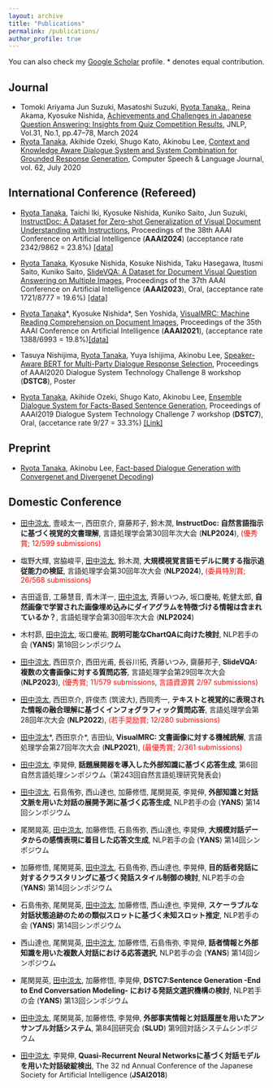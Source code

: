 ```yaml
---
layout: archive
title: "Publications"
permalink: /publications/
author_profile: true
---
```

You can also check my [Google Scholar](https://scholar.google.com/citations?user=WPMcd_sAAAAJ&hl=en) profile. * denotes equal contribution.

## Journal
- Tomoki Ariyama Jun Suzuki, Masatoshi Suzuki, <u>Ryota Tanaka</u>,, Reina Akama, Kyosuke Nishida, [Achievements and Challenges in Japanese Question Answering: Insights from Quiz Competition Results](https://www.jstage.jst.go.jp/article/jnlp/31/1/31_47/_pdf/-char/ja), JNLP, Vol.31, No.1, pp.47–78, March 2024
- <u>Ryota Tanaka</u>, Akihide Ozeki, Shugo Kato, Akinobu Lee, [Context and Knowledge Aware Dialogue System and System Combination for Grounded Response Generation](http://www.sciencedirect.com/science/article/pii/S0885230820300036), Computer Speech & Language Journal, vol. 62, July 2020


## International Conference (Refereed)  
- <u>Ryota Tanaka</u>, Taichi Iki, Kyosuke Nishida, Kuniko Saito, Jun Suzuki, [InstructDoc: A Dataset for Zero-shot Generalization of Visual Document
Understanding with Instructions](https://arxiv.org/abs/2401.13313), Proceedings of the 38th AAAI Conference on Artificial Intelligence (<b>AAAI2024</b>) (acceptance rate 2342/9862 = 23.8%) [[data]](https://github.com/nttmdlab-nlp/InstructDoc)

- <u>Ryota Tanaka</u>, Kyosuke Nishida, Kosuke Nishida, Taku Hasegawa, Itusmi Saito, Kuniko Saito, [SlideVQA: A Dataset for Document Visual Question Answering on Multiple Images](https://arxiv.org/abs/2301.04883), Proceedings of the 37th AAAI Conference on Artificial Intelligence (<b>AAAI2023</b>), Oral, (acceptance rate 1721/8777 = 19.6%) [[data]](https://github.com/nttmdlab-nlp/SlideVQA)

- <u>Ryota Tanaka</u>\*, Kyosuke Nishida\*, Sen Yoshida, [VisualMRC: Machine Reading Comprehension on Document Images](https://arxiv.org/abs/2101.11272), Proceedings of the 35th AAAI Conference on Artificial Intelligence (<b>AAAI2021</b>), (acceptance rate 1388/6993 = 19.8%)[[data]](https://github.com/nttmdlab-nlp/VisualMRC)

- Tasuya Nishijima, <u>Ryota Tanaka</u>, Yuya Ishijima, Akinobu Lee, [Speaker-Aware BERT for Multi-Party Dialogue Response Selection](https://sites.google.com/dstc.community/dstc8/aaai-20-workshop),
Proceedings of AAAI2020 Dialogue System Technology Challenge 8 workshop (<b>DSTC8</b>), Poster

- <u>Ryota Tanaka</u>, Akihide Ozeki, Shugo Kato, Akinobu Lee, [Ensemble Dialogue System for Facts-Based Sentence Generation](https://arxiv.org/pdf/1902.01529.pdf), Proceedings of AAAI2019 Dialogue System Technology Challenge 7 workshop (<b>DSTC7</b>), Oral, (accetance rate 9/27 = 33.3%) 
[[Link]](http://workshop.colips.org/dstc7/workshop.html)

## Preprint
- <u>Ryota Tanaka</u>, Akinobu Lee, [Fact-based Dialogue Generation with Convergenet and Divergenet Decoding](https://arxiv.org/abs/2005.03174))

## Domestic Conference
- <u>田中涼太</u>, 壹岐太一, 西田京介, 齋藤邦子, 鈴木潤, <b>InstructDoc: 自然言語指示に基づく視覚的文書理解</b>, 
言語処理学会第30回年次大会 (<b>NLP2024</b>), <span style="color: red; ">(優秀賞; 12/599 submissions)</span>

- 塩野大輝, 宮脇峻平, <u>田中涼太</u>, 鈴木潤, <b>大規模視覚言語モデルに関する指示追従能力の検証</b>, 
言語処理学会第30回年次大会 (<b>NLP2024</b>), <span style="color: red; ">(委員特別賞; 26/568 submissions)</span>

- 吉田遥音, 工藤慧音, 青木洋一, <u>田中涼太</u>, 斉藤いつみ, 坂口慶祐, 乾健太郎, <b>自然画像で学習された画像埋め込みにダイアグラムを特徴づける情報は含まれているか？</b>, 
言語処理学会第30回年次大会 (<b>NLP2024</b>)

- 木村昴, <u>田中涼太</u>, 坂口慶祐, <b>説明可能なChartQAに向けた検討</b>,
NLP若手の会 (<b>YANS</b>) 第18回シンポジウム

- <u>田中涼太</u>, 西田京介, 西田光甫, 長谷川拓, 斉藤いつみ, 齋藤邦子, <b>SlideVQA: 複数の文書画像に対する質問応答</b>, 
言語処理学会第29回年次大会 (<b>NLP2023</b>), <span style="color: red; ">(優秀賞; 11/579 submissions, 言語資源賞 2/97 submissions)</span>

- <u>田中涼太</u>, 西田京介, 許俊杰 (筑波大), 西岡秀一, <b>テキストと視覚的に表現された情報の融合理解に基づくインフォグラフィック質問応答</b>,
言語処理学会第28回年次大会 (<b>NLP2022</b>), <span style="color: red; ">(若手奨励賞; 12/280 submissions)</span>

- <u>田中涼太</u>\*, 西田京介\*, 吉田仙, <b>VisualMRC: 文書画像に対する機械読解</b>,
言語処理学会第27回年次大会 (<b>NLP2021</b>), <span style="color: red; ">(最優秀賞; 2/361 submissions)</span>

- <u>田中涼太</u>, 李晃伸, <b>話題展開器を導入した外部知識に基づく応答生成</b>,
第6回自然言語処理シンポジウム（第243回自然言語処理研究発表会)

- <u>田中涼太</u>, 石島侑弥, 西山達也, 加藤修悟, 尾関晃英, 李晃伸, <b>外部知識と対話文脈を用いた対話の展開予測に基づく応答生成</b>,
NLP若手の会 (<b>YANS</b>) 第14回シンポジウム

- 尾関晃英, <u>田中涼太</u>, 加藤修悟, 石島侑弥, 西山達也, 李晃伸, <b>大規模対話データからの感情表現に着目した応答文生成</b>,
NLP若手の会 (<b>YANS</b>) 第14回シンポジウム

- 加藤修悟, 尾関晃英, <u>田中涼太</u>, 石島侑弥, 西山達也, 李晃伸, <b>目的話者発話に対するクラスタリングに基づく発話スタイル制御の検討</b>,
NLP若手の会 (<b>YANS</b>) 第14回シンポジウム

- 石島侑弥, 尾関晃英, <u>田中涼太</u>, 加藤修悟, 西山達也, 李晃伸, <b>スケーラブルな対話状態追跡のための類似スロットに基づく未知スロット推定</b>,
NLP若手の会 (<b>YANS</b>) 第14回シンポジウム

- 西山達也, 尾関晃英, <u>田中涼太</u>, 加藤修悟, 石島侑弥, 李晃伸, <b>話者情報と外部知識を用いた複数人対話における応答選択</b>,
NLP若手の会 (<b>YANS</b>) 第14回シンポジウム

- 尾関晃英, <u>田中涼太</u>, 加藤修悟, 李晃伸, <b>DSTC7:Sentence Generation -End to End Conversation Modeling- における発話文選択機構の検討</b>,
NLP若手の会 (<b>YANS</b>) 第13回シンポジウム

- <u>田中涼太</u>, 尾関晃英, 加藤修悟, 李晃伸, <b>外部事実情報と対話履歴を用いたアンサンブル対話システム</b>,
第84回研究会 (<b>SLUD</b>) 第9回対話システムシンポジウム

- <u>田中涼太</u>, 李晃伸, <b>Quasi-Recurrent Neural Networksに基づく対話モデルを用いた対話破綻検出</b>,
The 32 nd Annual Conference of the Japanese Society for Artificial Intelligence (<b>JSAI2018</b>)
